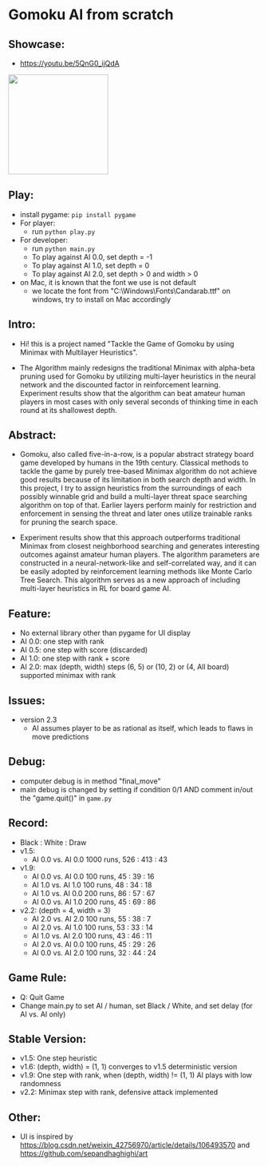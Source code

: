 Gomoku AI from scratch
======================

Showcase:
---------
- https://youtu.be/5QnG0_ijQdA
<img src="https://github.com/yang-su2000/Gomoku-AI-from-Scratch/images/Gomoku-Demo.gif" width=200 height=200>

Play:
-----
- install pygame: `pip install pygame`
- For player:
  - run `python play.py`
- For developer:
  - run `python main.py`
  - To play against AI 0.0, set depth = -1
  - To play against AI 1.0, set depth = 0
  - To play against AI 2.0, set depth > 0 and width > 0
- on Mac, it is known that the font we use is not default
  - we locate the font from "C:\Windows\Fonts\Candarab.ttf" on windows, try to install on Mac accordingly

Intro:
------
- Hi! this is a project named "Tackle the Game of Gomoku by using Minimax with Multilayer Heuristics".

- The Algorithm mainly redesigns the traditional Minimax with alpha-beta pruning used for Gomoku by utilizing multi-layer heuristics in the neural network and the discounted factor in reinforcement learning. Experiment results show that the algorithm can beat amateur human players in most cases with only several seconds of thinking time in each round at its shallowest depth.

Abstract:
---------
- Gomoku, also called five-in-a-row, is a popular abstract strategy board game developed by humans in the 19th century. Classical methods to tackle the game by purely tree-based Minimax algorithm do not achieve good results because of its limitation in both search depth and width. In this project, I try to assign heuristics from the surroundings of each possibly winnable grid and build a multi-layer threat space searching algorithm on top of that. Earlier layers perform mainly for restriction and enforcement in sensing the threat and later ones utilize trainable ranks for pruning the search space.

- Experiment results show that this approach outperforms traditional Minimax from closest neighborhood searching and generates interesting outcomes against amateur human players. The algorithm parameters are constructed in a neural-network-like and self-correlated way, and it can be easily adopted by reinforcement learning methods like Monte Carlo Tree Search. This algorithm serves as a new approach of including multi-layer heuristics in RL for board game AI.

Feature:
--------
- No external library other than pygame for UI display
- AI 0.0: one step with rank
- AI 0.5: one step with score (discarded)
- AI 1.0: one step with rank + score
- AI 2.0: max (depth, width) steps (6, 5) or (10, 2) or (4, All board) supported minimax with rank

Issues:
-------
- version 2.3
  - AI assumes player to be as rational as itself, which leads to flaws in move predictions

Debug:
------
- computer debug is in method "final_move"
- main debug is changed by setting if condition 0/1 AND comment in/out the "game.quit()" in `game.py`

Record:
------
- Black : White : Draw
- v1.5: 
  - AI 0.0 vs. AI 0.0 1000 runs, 526 : 413 : 43
- v1.9:
  - AI 0.0 vs. AI 0.0 100 runs, 45 : 39 : 16
  - AI 1.0 vs. AI 1.0 100 runs, 48 : 34 : 18
  - AI 1.0 vs. AI 0.0 200 runs, 86 : 57 : 67
  - AI 0.0 vs. AI 1.0 200 runs, 45 : 69 : 86
- v2.2: (depth = 4, width = 3)
  - AI 2.0 vs. AI 2.0 100 runs, 55 : 38 : 7
  - AI 2.0 vs. AI 1.0 100 runs, 53 : 33 : 14
  - AI 1.0 vs. AI 2.0 100 runs, 43 : 46 : 11
  - AI 2.0 vs. AI 0.0 100 runs, 45 : 29 : 26
  - AI 0.0 vs. AI 2.0 100 runs, 32 : 44 : 24

Game Rule:
----------
- Q: Quit Game
- Change main.py to set AI / human, set Black / White, and set delay (for AI vs. AI only)

Stable Version:
---------------
- v1.5: One step heuristic
- v1.6: (depth, width) = (1, 1) converges to v1.5 deterministic version
- v1.9: One step with rank, when (depth, width) != (1, 1) AI plays with low randomness
- v2.2: Minimax step with rank, defensive attack implemented

Other:
------
- UI is inspired by https://blog.csdn.net/weixin_42756970/article/details/106493570 and https://github.com/sepandhaghighi/art
